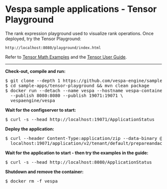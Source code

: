 <!-- Copyright Verizon Media. Licensed under the terms of the Apache 2.0 license. See LICENSE in the project root. -->
# Vespa sample applications - Tensor Playground

The rank expression playground used to visualize rank operations.
Once deployed, try the Tensor Playground:

    http://localhost:8080/playground/index.html

Refer to [Tensor Math Examples](https://docs.vespa.ai/en/tensor-examples.html) and the
[Tensor User Guide](https://docs.vespa.ai/en/tensor-user-guide.html#tensor-examples).

<hr/>

**Check-out, compile and run:**
<pre data-test="exec">
$ git clone --depth 1 https://github.com/vespa-engine/sample-apps.git
$ cd sample-apps/tensor-playground &amp;&amp; mvn clean package
$ docker run --detach --name vespa --hostname vespa-container \
  --publish 8080:8080 --publish 19071:19071 \
  vespaengine/vespa
</pre>

**Wait for the configserver to start:**
<pre data-test="exec" data-test-wait-for="200 OK">
$ curl -s --head http://localhost:19071/ApplicationStatus
</pre>

**Deploy the application:**
<pre data-test="exec" data-test-assert-contains="prepared and activated.">
$ curl --header Content-Type:application/zip --data-binary @target/application.zip \
  localhost:19071/application/v2/tenant/default/prepareandactivate
</pre>

**Wait for the application to start - then try the examples in the guide:**
<pre data-test="exec" data-test-wait-for="200 OK">
$ curl -s --head http://localhost:8080/ApplicationStatus
</pre>

**Shutdown and remove the container:**
<pre data-test="after">
$ docker rm -f vespa
</pre>
